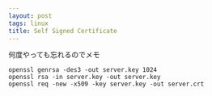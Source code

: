 ```yaml
---
layout: post
tags: linux
title: Self Signed Certificate
---
```

何度やっても忘れるのでメモ

    openssl genrsa -des3 -out server.key 1024
    openssl rsa -in server.key -out server.key
    openssl req -new -x509 -key server.key -out server.crt
